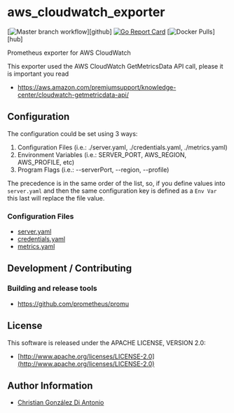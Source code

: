 # aws_cloudwatch_exporter

[![Master branch workflow](https://github.com/slashdevops/aws_cloudwatch_exporter/workflows/Master%20branch%20workflow/badge.svg?branch=master)][github]
[![Go Report Card](https://goreportcard.com/badge/github.com/slashdevops/aws_cloudwatch_exporter)](https://goreportcard.com/report/github.com/slashdevops/aws_cloudwatch_exporter)
[![Docker Pulls](https://img.shields.io/docker/pulls/slashdevops/aws_cloudwatch_exporter.svg?maxAge=604800)][hub]

Prometheus exporter for AWS CloudWatch

This exporter used the AWS CloudWatch GetMetricsData API call, please it is important you read
* https://aws.amazon.com/premiumsupport/knowledge-center/cloudwatch-getmetricdata-api/

## Configuration

The configuration could be set using 3 ways:
 
1. Configuration Files   (i.e.: ./server.yaml, ./credentials.yaml, ./metrics.yaml)
2. Environment Variables (i.e.: SERVER_PORT, AWS_REGION, AWS_PROFILE, etc)
3. Program Flags         (i.e.: --serverPort, --region, --profile)

The precedence is in the same order of the list, so, if you define values into `server.yaml` and then 
the same configuration key is defined as a `Env Var` this last will replace the file value.

### Configuration Files

* [server.yaml](docs/server.md)
* [credentials.yaml](docs/credentials.md)
* [metrics.yaml](docs/metrics.md)


## Development / Contributing

### Building and release tools

* https://github.com/prometheus/promu

## License

This software is released under the APACHE LICENSE, VERSION 2.0:

* [http://www.apache.org/licenses/LICENSE-2.0](http://www.apache.org/licenses/LICENSE-2.0)

## Author Information

* [Christian González Di Antonio](https://github.com/christiangda)